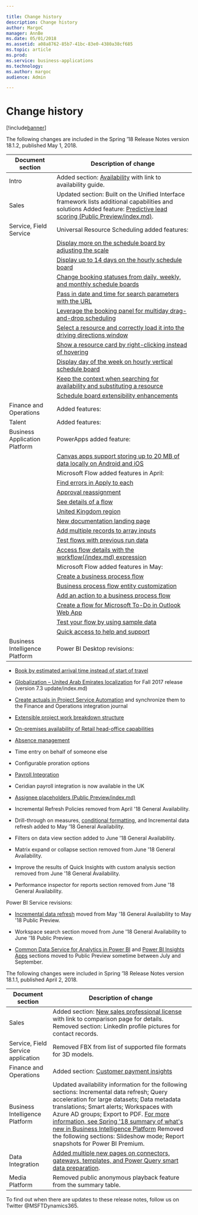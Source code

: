 ```yaml
---

title: Change history
description: Change history
author: MargoC
manager: AnnBe
ms.date: 05/01/2018
ms.assetid: a08a8762-85b7-41bc-83e0-4380a38cf685
ms.topic: article
ms.prod: 
ms.service: business-applications
ms.technology: 
ms.author: margoc
audience: Admin

---
```

#  Change history




[!include[banner](../includes/banner.md)]

The following changes are included in the Spring ’18 Release Notes version
18.1.2, published May 1, 2018.

| Document section               | Description of change                                                                                                                                                                      |
|--------------------------------|--------------------------------------------------------------------------------------------------------------------------------------------------------------------------------------------|
| Intro                          | Added section: [Availability](availability.md) with link to availability guide.                                                                                                             |
| Sales                          | Updated section: Built on the Unified Interface framework lists additional capabilities and solutions Added feature: [Predictive lead scoring (Public Preview/index.md)](sales/index.md). |
| Service, Field Service         | Universal Resource Scheduling added features:                                                                                                                                              |
|                                | [Display more on the schedule board by adjusting the scale](service/index.md)                                                                                                             |
|                                | [Display up to 14 days on the hourly schedule board](service/index.md)                                                                                                                    |
|                                | [Change booking statuses from daily, weekly, and monthly schedule boards](service/index.md)                                                                                       |
|                                | [Pass in date and time for search parameters with the URL](service/index.md)                                                                                                                  |
|                                | [Leverage the booking panel for multiday drag-and-drop scheduling](service/index.md)                                                                                                 |
|                                | [Select a resource and correctly load it into the driving directions window](service/index.md)                                                                                          |
|                                | [Show a resource card by right-clicking instead of hovering](service/index.md)                                                                                                            |
|                                | [Display day of the week on hourly vertical schedule board](service/index.md)                                                                                                             |
|                                | [Keep the context when searching for availability and substituting a resource](service/index.md)                                                                                         |
|                                | [Schedule board extensibility enhancements](service/index.md)                                                                                                                |
| Finance and Operations         | Added features:                                                                                                                                                                            |
| Talent                         | Added features:                                                                                                                                                                            |
| Business Application Platform  | PowerApps added feature:                                                                                                                                                                   |
|                                | [Canvas apps support storing up to 20 MB of data locally on Android and iOS](business-application-platform/index.md)                                                                                        |
|                                | Microsoft Flow added features in April:                                                                                                                                                    |
|                                | [Find errors in Apply to each](business-application-platform/index.md)                                                                                                                                           |
|                                | [Approval reassignment](business-application-platform/index.md)                                                                                                                                           |
|                                | [See details of a flow](business-application-platform/index.md)                                                                                                                                                  |
|                                | [United Kingdom region](business-application-platform/index.md)                                                                                                                                           |
|                                | [New documentation landing page](business-application-platform/index.md)                                                                                                                              |
|                                | [Add multiple records to array inputs](business-application-platform/index.md)                                                                                                                             |
|                                | [Test flows with previous run data](business-application-platform/index.md)                                                                                                                                     |
|                                | [Access flow details with the workflow(/index.md) expression](business-application-platform/index.md)                                                                                                                |
|                                | Microsoft Flow added features in May:                                                                                                                                                      |
|                                | [Create a business process flow](business-application-platform/index.md)                                                                                                                          |
|                                | [Business process flow entity customization](business-application-platform/index.md)                                                                                                                      |
|                                | [Add an action to a business process flow](business-application-platform/index.md)                                                                                                                                |
|                                | [Create a flow for Microsoft To-Do in Outlook Web App](business-application-platform/index.md)                                                                                                                    |
|                                | [Test your flow by using sample data](business-application-platform/index.md)                                                                                                                                    |
|                                | [Quick access to help and support](business-application-platform/index.md)                                                                                                                                      |
| Business Intelligence Platform | Power BI Desktop revisions:                                                                                                                                                                |

-   [Book by estimated arrival time instead of start of
    travel](service/index.md)

-   [Globalization – United Arab Emirates
    localization](operations-finance/index.md) for Fall 2017 release (version 7.3
    update/index.md)

-   [Create actuals in Project Service
    Automation](operations-finance/index.md) and synchronize them to the
    Finance and Operations integration journal

-   [Extensible project work breakdown structure](operations-finance/index.md)

-   [On-premises availability of Retail head-office
    capabilities](dynamics365-finance-operations/on-premises-deployment-updates.md )

-   [Absence management](talent/index.md)

-   Time entry on behalf of someone else

-   Configurable proration options

-   [Payroll Integration](talent\dynamics365-talent-core-hr\payroll-integration-payroll-data-package.md)

-   Ceridian payroll integration is now available in the UK

-   [Assignee placeholders (Public Preview/index.md)](talent\dynamics365-talent-onboard\assignee-placeholders-public-preview.md)

-   Incremental Refresh Policies removed from April '18 General Availability.

-   Drill-through on measures, [conditional formatting](business-intelligence-platform/power-bi-desktop/index.md), and Incremental data refresh
    added to May ’18 General Availability.

-   Filters on data view section added to June '18 General Availability.

-   Matrix expand or collapse section removed from June '18 General
    Availability.

-   Improve the results of Quick Insights with custom analysis section removed
    from June '18 General Availability.

-   Performance inspector for reports section removed from June '18 General
    Availability.

Power BI Service revisions:

-   [Incremental data refresh](business-intelligence-platform/power-bi-service/index.md) moved from May '18
    General Availability to May '18 Public Preview.

-   Workspace search section moved from June '18 General Availability to June
    '18 Public Preview.

-   [Common Data Service for Analytics in Power BI](business-intelligence-platform/common-data-service-analytics-capability-power-bi/index.md) and
    [Power BI Insights Apps](business-intelligence-platform/power-bi-insights-apps/index.md) sections moved to Public
    Preview sometime between July and September.

The following changes were included in Spring ’18 Release Notes version 18.1.1,
published April 2, 2018.

| Document section                   | Description of change                                                                                                                                                                                                                                                                                                                                                                                                               |
|------------------------------------|-------------------------------------------------------------------------------------------------------------------------------------------------------------------------------------------------------------------------------------------------------------------------------------------------------------------------------------------------------------------------------------------------------------------------------------|
| Sales                              | Added section: [New sales professional license](sales/index.md) with link to comparison page for details. Removed section: LinkedIn profile pictures for contact records.                                                                                                                                                                                                                                                     |
| Service, Field Service application | Removed FBX from list of supported file formats for 3D models.                                                                                                                                                                                                                                                                                                                                                                      |
| Finance and Operations             | Added section: [Customer payment insights](operations-finance/index.md)                                                                                                                                                                                                                                                                                                                                                                  |
| Business Intelligence Platform     | Updated availability information for the following sections: Incremental data refresh; Query acceleration for large datasets; Data metadata translations; Smart alerts; Workspaces with Azure AD groups; Export to PDF. [For more information, see Spring '18 summary of what's new in Business Intelligence Platform](release-overview.md) Removed the following sections: Slideshow mode; Report snapshots for Power BI Premium. |
| Data Integration                   | [Added multiple new pages on connectors, gateways, templates, and Power Query smart data preparation](data-integration/index.md).                                                                                                                                                                                                                                                                                                          |
| Media Platform                     | Removed public anonymous playback feature from the summary table.                                                                                                                                                                                                                                                                                                                                                                   |

To find out when there are updates to these release notes, follow us on Twitter
\@MSFTDynamics365.
